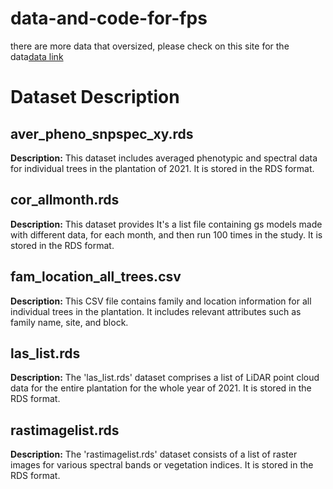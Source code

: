 # data-and-code-for-fps

there are more data that oversized, please check on this site for the data[data link](https://drive.google.com/drive/folders/1Qu7oPUNQkYPxbC_eWwcLygtuGywIMhM1?usp=sharing)

# Dataset Description


## aver_pheno_snpspec_xy.rds

**Description:** This dataset includes averaged phenotypic and spectral data for individual trees in the plantation of 2021. It is stored in the RDS format.

## cor_allmonth.rds

**Description:** This dataset provides It's a list file containing gs models made with different data, for each month, and then run 100 times  in the study. It is stored in the RDS format.

## fam_location_all_trees.csv

**Description:** This CSV file contains family and location information for all individual trees in the plantation. It includes relevant attributes such as family name, site, and block.

## las_list.rds

**Description:** The 'las_list.rds' dataset comprises a list of LiDAR point cloud data for the entire plantation for the whole year of 2021. It is stored in the RDS format.

## rastimagelist.rds

**Description:** The 'rastimagelist.rds' dataset consists of a list of raster images for various spectral bands or vegetation indices. It is stored in the RDS format.

